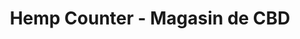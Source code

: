 ---
title: "Hemp Counter - Magasin de CBD"
url: /beauvais/hemp-counter-magasin-de-cbd/
shop: Hanf
---